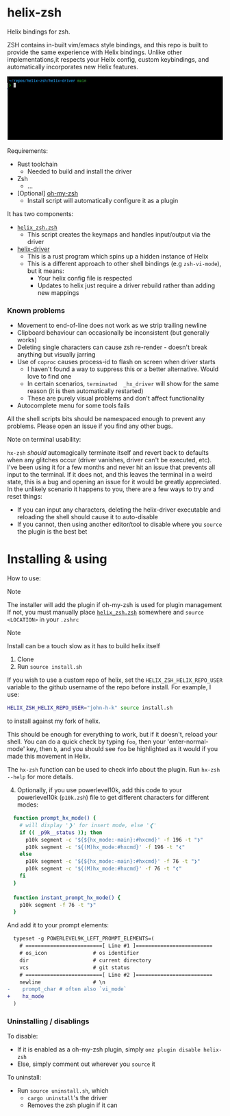 # helix-zsh

Helix bindings for zsh.

ZSH contains in-built vim/emacs style bindings, and this repo is built to provide the same experience with Helix bindings. Unlike other implementations,it respects your Helix config, custom keybindings, and automatically incorporates new Helix features.

![Example usage](./assets/example.gif)

Requirements:

* Rust toolchain
  - Needed to build and install the driver
* Zsh
  - ...
* [Optional] [oh-my-zsh](https://ohmyz.sh)
  - Install script will automatically configure it as a plugin


It has two components:

* [`helix_zsh.zsh`](helix_zsh.zsh)
  - This script creates the keymaps and handles input/output via the driver
* [helix-driver](helix-driver)
  - This is a rust program which spins up a hidden instance of Helix
  - This is a different approach to other shell bindings (e.g `zsh-vi-mode`), but it means:
    - Your helix config file is respected
    - Updates to helix just require a driver rebuild rather than adding new mappings

### Known problems

* Movement to end-of-line does not work as we strip trailing newline
* Clipboard behaviour can occasionally be inconsistent (but generally works)
* Deleting single characters can cause zsh re-render - doesn't break anything but visually jarring
* Use of `coproc` causes process-id to flash on screen when driver starts
  - I haven't found a way to suppress this or a better alternative. Would love to find one
  - In certain scenarios, `terminated  _hx_driver` will show for the same reason (it is then automatically restarted)
  - These are purely visual problems and don't affect functionality
* Autocomplete menu for some tools fails

All the shell scripts bits should be namespaced enough to prevent any problems.
Please open an issue if you find any other bugs.

Note on terminal usability:

`hx-zsh` _should_ automagically terminate itself and revert back to defaults when any glitches occur (driver vanishes, driver can't be executed, etc). I've been using it for a few months and never hit an issue that prevents all input to the terminal. If it does not, and this leaves the terminal in a weird state, this is a bug and opening an issue for it would be greatly appreciated. In the unlikely scenario it happens to you, there are a few ways to try and reset things:

* If you can input any characters, deleting the helix-driver executable and reloading the shell should cause it to auto-disable
* If you cannot, then using another editor/tool to disable where you `source` the plugin is the best bet

# Installing & using

How to use:

> [!NOTE]
> The installer will add the plugin if oh-my-zsh is used for plugin management
> If not, you must manually place [`helix_zsh.zsh`](helix_zsh.zsh) somewhere and `source <LOCATION>` in your `.zshrc`

> [!NOTE]
> Install can be a touch slow as it has to build helix itself

1. Clone
2. Run `source install.sh`

If you wish to use a custom repo of helix, set the `HELIX_ZSH_HELIX_REPO_USER` variable to the github username of the repo before install. For example, I use:

```zsh
HELIX_ZSH_HELIX_REPO_USER="john-h-k" source install.sh
```

to install against my fork of helix.

This should be enough for everything to work, but if it doesn't, reload your shell.
You can do a quick check by typing `foo`, then your 'enter-normal-mode' key, then `b`, and you should see `foo` be highlighted as it would if you made this movement in Helix.

The `hx-zsh` function can be used to check info about the plugin. Run `hx-zsh --help` for more details.

4. Optionally, if you use powerlevel10k, add this code to your powerlevel10k (`p10k.zsh`) file to get different characters for different modes:

```sh
  function prompt_hx_mode() {
    # will display '❯' for insert mode, else '❮'
    if (( _p9k__status )); then
      p10k segment -c '${${hx_mode:-main}:#hxcmd}' -f 196 -t "❯"
      p10k segment -c '${(M)hx_mode:#hxcmd}' -f 196 -t "❮"
    else
      p10k segment -c '${${hx_mode:-main}:#hxcmd}' -f 76 -t "❯"
      p10k segment -c '${(M)hx_mode:#hxcmd}' -f 76 -t "❮"
    fi
  }

  function instant_prompt_hx_mode() {
    p10k segment -f 76 -t "❯"
  }
```

And add it to your prompt elements:

```diff
  typeset -g POWERLEVEL9K_LEFT_PROMPT_ELEMENTS=(
    # =========================[ Line #1 ]=========================
    # os_icon               # os identifier
    dir                     # current directory
    vcs                     # git status
    # =========================[ Line #2 ]=========================
    newline                 # \n
-    prompt_char # often also `vi_mode`
+    hx_mode
  )
```

### Uninstalling / disablings

To disable:

* If it is enabled as a oh-my-zsh plugin, simply `omz plugin disable helix-zsh`
* Else, simply comment out wherever you `source` it

To uninstall:

* Run `source uninstall.sh`, which
  - `cargo uninstall`'s the driver
  - Removes the zsh plugin if it can
